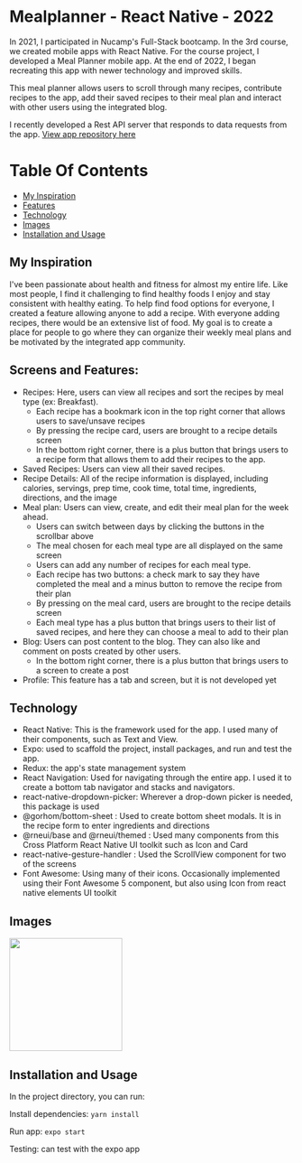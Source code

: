 # Mealplanner - React Native - 2022


In 2021,  I participated in Nucamp's Full-Stack bootcamp. In the 3rd course, we created mobile apps with React Native. For the course project, I developed a Meal Planner mobile app. At the end of 2022, I began recreating this app with newer technology and improved skills. 

This meal planner allows users to scroll through many recipes, contribute recipes to the app, add their saved recipes to their meal plan and interact with other users using the integrated blog. 


I recently developed a Rest API server that responds to data requests from the app. [View app repository here](https://github.com/madisonisfan/mealplanner_RN_2022_Server)

# Table Of Contents
- [My Inspiration](#my-inspiration)
- [Features](#screens-and-features)
- [Technology](#technology)
- [Images](#images)
- [Installation and Usage](#installation-and-usage)



## My Inspiration
I've been passionate about health and fitness for almost my entire life. Like most people, I find it challenging to find healthy foods I enjoy and stay consistent with healthy eating. To help find food options for everyone, I created a feature allowing anyone to add a recipe. With everyone adding recipes, there would be an extensive list of food. My goal is to create a place for people to go where they can organize their weekly meal plans and be motivated by the integrated app community.

## Screens and Features: 
* Recipes: Here, users can view all recipes and sort the recipes by meal type (ex: Breakfast). 
  * Each recipe has a bookmark icon in the top right corner that allows users to save/unsave recipes
  * By pressing the recipe card, users are brought to a recipe details screen
  * In the bottom right corner, there is a plus button that brings users to a recipe form that allows them to add their recipes to the app. 
* Saved Recipes: Users can view all their saved recipes.
* Recipe Details: All of the recipe information is displayed, including calories, servings, prep time, cook time, total time, ingredients, directions, and the image
* Meal plan: Users can view, create, and edit their meal plan for the week ahead. 
  * Users can switch between days by clicking the buttons in the scrollbar above
  * The meal chosen for each meal type are all displayed on the same screen
  * Users can add any number of recipes for each meal type. 
  * Each recipe has two buttons: a check mark to say they have completed the meal and a minus button to remove the recipe from their plan
  * By pressing on the meal card, users are brought to the recipe details screen
  * Each meal type has a plus button that brings users to their list of saved recipes, and here they can choose a meal to add to their plan
* Blog: Users can post content to the blog. They can also like and comment on posts created by other users. 
  * In the bottom right corner, there is a plus button that brings users to a screen to create a post
* Profile: This feature has a tab and screen, but it is not developed yet
 


## Technology 
- React Native: This is the framework used for the app. I used many of their components, such as Text and View.
- Expo: used to scaffold the project, install packages, and run and test the app. 
- Redux: the app's state management system 
- React Navigation: Used for navigating through the entire app. I used it to create a bottom tab navigator and stacks and navigators. 
- react-native-dropdown-picker: Wherever a drop-down picker is needed, this package is used 
- @gorhom/bottom-sheet : Used to create bottom sheet modals. It is in the recipe form to enter ingredients and directions
- @rneui/base and @rneui/themed : Used many components from this Cross Platform React Native UI toolkit such as Icon and Card
- react-native-gesture-handler : Used the ScrollView component for two of the screens
- Font Awesome: Using many of their icons. Occasionally implemented using their Font Awesome 5 component, but also using Icon from react native elements UI toolkit

## Images

<img width="200" src="https://user-images.githubusercontent.com/69568402/227747246-a4896c82-2dd9-4994-bbe2-a56839c69196.PNG">

## Installation and Usage
In the project directory, you can run:

Install dependencies: `yarn install`

Run app: `expo start`

Testing: can test with the expo app

